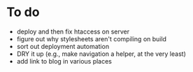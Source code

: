 # To do

* deploy and then fix htaccess on server
* figure out why stylesheets aren't compiling on build
* sort out deployment automation
* DRY it up (e.g., make navigation a helper, at the very least)
* add link to blog in various places
